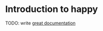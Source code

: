 # Introduction to happy

TODO: write [great documentation](http://jacobian.org/writing/what-to-write/)
